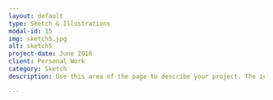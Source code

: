 ```yaml
---
layout: default
type: Sketch & Illustrations
modal-id: 15
img: sketch5.jpg
alt: sketch5
project-date: June 2016
client: Personal Work
category: Sketch
description: Use this area of the page to describe your project. The icon above is part of a free icon set by <a href="https://sellfy.com/p/8Q9P/jV3VZ/">Flat Icons</a>. On their website, you can download their free set with 16 icons, or you can purchase the entire set with 146 icons for only $12!

---
```

